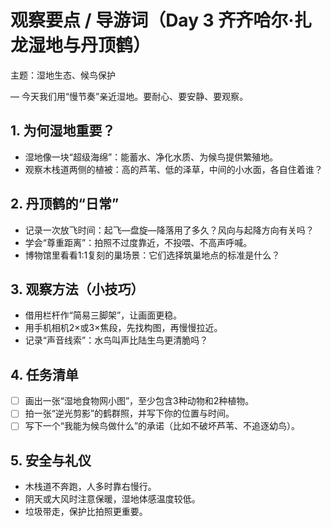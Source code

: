 # 观察要点 / 导游词（Day 3 齐齐哈尔·扎龙湿地与丹顶鹤）

主题：湿地生态、候鸟保护

— 今天我们用“慢节奏”亲近湿地。要耐心、要安静、要观察。

## 1. 为何湿地重要？
- 湿地像一块“超级海绵”：能蓄水、净化水质、为候鸟提供繁殖地。
- 观察木栈道两侧的植被：高的芦苇、低的泽草，中间的小水面，各自住着谁？

## 2. 丹顶鹤的“日常”
- 记录一次放飞时间：起飞—盘旋—降落用了多久？风向与起降方向有关吗？
- 学会“尊重距离”：拍照不过度靠近，不投喂、不高声呼喊。
- 博物馆里看看1:1复刻的巢场景：它们选择筑巢地点的标准是什么？

## 3. 观察方法（小技巧）
- 借用栏杆作“简易三脚架”，让画面更稳。
- 用手机相机2×或3×焦段，先找构图，再慢慢拉近。
- 记录“声音线索”：水鸟叫声比陆生鸟更清脆吗？

## 4. 任务清单
- [ ] 画出一张“湿地食物网小图”，至少包含3种动物和2种植物。
- [ ] 拍一张“逆光剪影”的鹤群照，并写下你的位置与时间。
- [ ] 写下一个“我能为候鸟做什么”的承诺（比如不破坏芦苇、不追逐幼鸟）。

## 5. 安全与礼仪
- 木栈道不奔跑，人多时靠右慢行。
- 阴天或大风时注意保暖，湿地体感温度较低。
- 垃圾带走，保护比拍照更重要。
